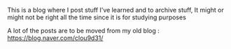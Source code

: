 This is a blog where I post stuff I've learned and to archive stuff, 
It might or might not be right all the time since it is for studying purposes


A lot of the posts are to be moved from my old blog : https://blog.naver.com/clou9d31/
